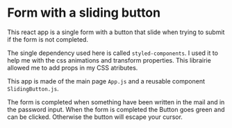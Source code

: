 # Form with a sliding button

This react app is a single form with a button that slide when trying to submit if the form is not completed.

The single dependency used here is called `styled-components`. I used it to help me with the css animations and transform properties.
This librairie allowed me to add props in my CSS atributes.

This app is made of the main page `App.js` and a reusable component `SlidingButton.js`.

The form is completed when something have been written in the mail and in the password input. When the form is completed the Button goes green and can be clicked. Otherwise the button will escape your cursor.

